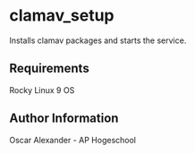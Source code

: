 clamav_setup
=========

Installs clamav packages and starts the service.

Requirements
------------

Rocky Linux 9 OS

Author Information
------------------

Oscar Alexander - AP Hogeschool
